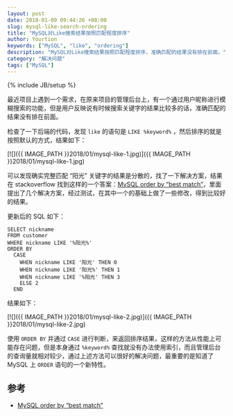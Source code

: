 ```yaml
---
layout: post
date: 2018-01-09 09:44:26 +08:00
slug: mysql-like-search-ordering
title: "MySQL对Like搜索结果按照匹配程度排序"
author: Yourtion
keywords: ["MySQL", "like", "ordering"]
description: "MySQL对Like搜索结果按照匹配程度排序，准确匹配的结果没有排在前面。"
category: "解决问题"
tags: ["MySQL"]
---
```

{% include JB/setup %}

最近项目上遇到一个需求，在原来项目的管理后台上，有一个通过用户昵称进行模糊搜索的功能，但是用户反映说有时候搜索关键字的结果比较多的话，准确匹配的结果没有排在前面。

检查了一下后端的代码，发现 `like` 的语句是 `LIKE %keyword%` ，然后排序的就是按照默认的方式，结果如下：

[![]({{ IMAGE_PATH }}2018/01/mysql-like-1.jpg)]({{ IMAGE_PATH }}2018/01/mysql-like-1.jpg) 

可以发现确实完整匹配 “阳光” 关键字的结果是分散的，找了一下解决方案，结果在 stackoverflow 找到这样的一个答案：[MySQL order by “best match”](https://stackoverflow.com/questions/18725941/mysql-order-by-best-match)，里面提出了几个解决方案，经过测试，在其中一个的基础上做了一些修改，得到比较好的结果。

更新后的 SQL 如下：

```
SELECT nickname
FROM customer
WHERE nickname LIKE '%阳光%'
ORDER BY
  CASE
    WHEN nickname LIKE '阳光' THEN 0
    WHEN nickname LIKE '阳光%' THEN 1
    WHEN nickname LIKE '%阳光' THEN 3
    ELSE 2
  END
```

结果如下：

[![]({{ IMAGE_PATH }}2018/01/mysql-like-2.jpg)]({{ IMAGE_PATH }}2018/01/mysql-like-2.jpg) 

使用 `ORDER BY` 并通过 `CASE` 进行判断，来返回排序结果，这样的方法从性能上可能存在问题，但是本身通过 `%keyword%` 查找就没有办法使用索引，而且管理后台的查询量就相对较少，通过上述方法可以很好的解决问题，最重要的是知道了 MySQL 上 `ORDER` 语句的一个新特性。

## 参考

- [MySQL order by “best match”](https://stackoverflow.com/questions/18725941/mysql-order-by-best-match)
